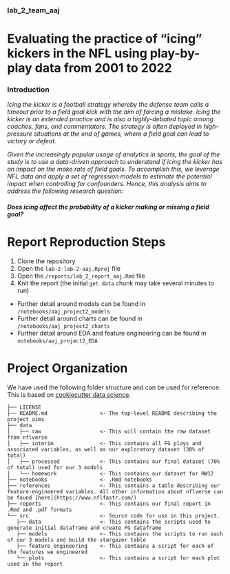 ### lab_2_team_aaj

# Evaluating the practice of “icing” kickers in the NFL using play-by-play data from 2001 to 2022

### Introduction
*Icing the kicker is a football strategy whereby the defense team calls a timeout prior to a field goal kick with the aim of forcing a mistake. Icing the kicker is an extended practice and is also a highly-debated topic among coaches, fans, and commentators. The strategy is often deployed in high-pressure situations at the end of games, where a field goal can lead to victory or defeat.*

*Given the increasingly popular usage of analytics in sports, the goal of the study is to use a data-driven approach to understand if icing the kicker has an impact on the make rate of field goals. To accomplish this, we leverage NFL data and apply a set of regression models to estimate the potential impact when controlling for confounders. Hence, this analysis aims to address the following research question:*

#### *Does icing affect the probability of a kicker making or missing a field goal?*


# Report Reproduction Steps
1. Clone the repository
2. Open the `lab-2-lab-2-aaj.Rproj` file
3. Open the `/reports/lab_2_report_aaj.Rmd` file
4. Knit the report (the initial `get data` chunk may take several minutes to run)
  - Further detail around models can be found in `/notebooks/aaj_project2_models`
  - Further detail around charts can be found in `/notebooks/aaj_project2_charts`
  - Further detail around EDA and feature engineering can be found in `notebooks/aaj_project2_EDA`

# Project Organization

We have used the following folder structure and can be used for reference. 
This is based on [cookiecutter data science](https://drivendata.github.io/cookiecutter-data-science).


    ├── LICENSE
    ├── README.md                 <- The top-level README describing the project aims
    ├── data
    │   ├── raw                   <- This will contain the raw dataset from nflverse
    │   ├── interim               <- This contains all FG plays and associated variables, as well as our exploratory dataset (30% of total)
    │   ├── processed             <- This contains our final dataset (70% of total) used for our 3 models
    │   └── homework              <- This contains our dataset for HW12
    ├── notebooks                 <- .Rmd notebooks
    ├── references                <- This contains a table describing our feature-engineered variables. All other information about nflverse can be found [here](https://www.nflfastr.com/)
    ├── reports                   <- This contains our final report in .Rmd and .pdf formats
    └── src                       <- Source code for use in this project.
       ├── data                   <- This contains the scripts used to generate initial dataframe and create FG dataframe
       ├── models                 <- This contains the scripts to run each of our 3 models and build the stargazer table
       ├── feature_engineering    <- This contains a script for each of the features we engineered
       └── plots                  <- This contains a script for each plot used in the report



